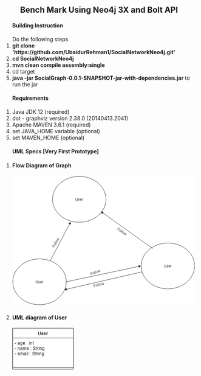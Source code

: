 <h2 align="center">Bench Mark Using Neo4j 3X and Bolt API</h2>


<ol>
	<h4>Building Instruction</h4>
	Do the following steps
	<li><strong>git clone 'https://github.com/UbaidurRehman1/SocialNetworkNeo4j.git'</strong></li>
	<li><strong>cd SocialNetworkNeo4j</strong></li>
	<li><strong>mvn clean compile assembly:single</strong></li>
	<li>cd target</li>
	<li><strong>java -jar  SocialGraph-0.0.1-SNAPSHOT-jar-with-dependencies.jar</strong> to run the jar</li>
</ol>
<ol>
	<h4>Requirements</h4>
	<li>Java JDK 12 (required)</li>
	<li>dot - graphviz version 2.38.0 (20140413.2041)</li>
	<li>Apache MAVEN 3.6.1 (required)</li>
	<li>set JAVA_HOME variable (optional)</li>
	<li>set MAVEN_HOME (optional)</li>
</ol>

<ol>
	<h4>UML Specs [Very First Prototype]</h4>
	<li>
		<h4>Flow Diagram of Graph<h4>
		<div>
			<img src="./imgs/Graph.png"></img>
		</div>
	</li>
	<li>
		<h4>UML diagram of User</h4>
		<div>
			<img src="./imgs/uml.png"></img>
		</div>
	</li>
</ol>
